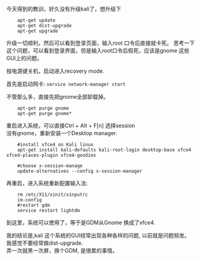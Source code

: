 今天得到的教训，好久没有升级kali了，想升级下  

        apt-get update
        apt-get dist-upgrade
        apt-get upgrade

升级一切顺利，然后可以看到登录页面，输入root 口令后直接就卡死。 思考一下这个问题，可以看到登录界面，但是输入root口令后假死，应该是gnome 这些GUI上的问题。  

​按电源键关机，启动进入recovery mode.  

​首先是启动网卡:  `service network-manager start`  

不管那么多，直接先把gnome全部卸载掉。  
    
        apt-get purge gnome
        apt-get purge gnome*

重启进入系统，可以直接Ctrl + Alt + F[n] 选择session  
没有gnome，重新安装一个Desktop manager. 
    
        #install xfce4 on Kali linux
        apt-get install kali-defaults kali-root-login desktop-base xfce4 xfce4-places-plugin xfce4-goodies
    
        #choose x-session-manage
        update-alternatives --config x-session-manager
    

再重启，进入系统重新配置输入法:  

        rm /etc/X11/xinit/xinputrc
        im-config
        #restart gdm
        service restart lightdm



到这里，系统可以使用了，等于是GDM从Gnome 换成了xfce4.

我的结论是,kali 这个系统的GUI经常出现各种各样的问题, 以前就是问题频发。  
我感觉不要经常做dist-upgrade.  
弄一次就黑一次屏，换个GDM, 是很累的事情。  